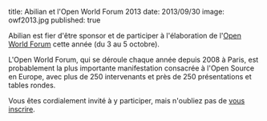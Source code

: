 title: Abilian et l'Open World Forum 2013
date: 2013/09/30
image: owf2013.jpg
published: true

Abilian est fier d'être sponsor et de participer à l'élaboration de l'[Open World Forum](http://www.openworldforum.org/) cette année (du 3 au 5 octobre).

L'Open World Forum, qui se déroule chaque année depuis 2008 à Paris, est probablement la plus importante manifestation consacrée à l'Open Source en Europe, avec plus de 250 intervenants et près de 250 présentations et tables rondes.

Vous êtes cordialement invité à y participer, mais n'oubliez pas de [vous inscrire](http://www.openworldforum.org/registration/).